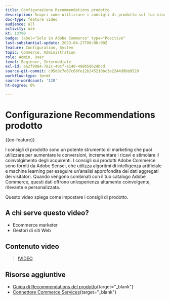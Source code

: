 ```yaml
---
title: Configurazione Recommendations prodotto
description: Scopri come utilizzare i consigli di prodotto sul tuo store di Adobe Commerce.
doc-type: feature video
audience: all
activity: use
kt: 13790
badge: label="Solo in Adobe Commerce" type="Positive"
last-substantial-update: 2023-04-27T00:00:00Z
feature: Configuration, System
topic: Commerce, Administration
role: Admin, User
level: Beginner, Intermediate
exl-id: a62f9984-782c-40cf-a140-498b58b24bcd
source-git-commit: c95d8c7e67c68fe12b245210bc3e2244d9bb9529
workflow-type: tm+mt
source-wordcount: '128'
ht-degree: 0%

---
```


# Configurazione Recommendations prodotto

{{ee-feature}}

I consigli di prodotto sono un potente strumento di marketing che puoi utilizzare per aumentare le conversioni, incrementare i ricavi e stimolare il coinvolgimento degli acquirenti. I consigli sui prodotti Adobe Commerce sono forniti da Adobe Sensei, che utilizza algoritmi di intelligenza artificiale e machine learning per eseguire un’analisi approfondita dei dati aggregati dei visitatori. Quando vengono combinati con il tuo catalogo Adobe Commerce, questi dati offrono un’esperienza altamente coinvolgente, rilevante e personalizzata.

Questo video spiega come impostare i consigli di prodotto.

## A chi serve questo video?

- Ecommerce marketer
- Gestori di siti Web

## Contenuto video

>[!VIDEO](https://video.tv.adobe.com/v/343991?quality=12&learn=on)

## Risorse aggiuntive

- [Guida di Recommendations del prodotto](https://experienceleague.adobe.com/docs/commerce-merchant-services/product-recommendations/overview.html){target="_blank"}
- [Connettore Commerce Services](https://experienceleague.adobe.com/docs/commerce-merchant-services/user-guides/integration-services/saas.html){target="_blank"}
